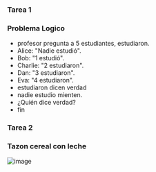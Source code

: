 ### Tarea 1
### Problema Logico
- profesor pregunta a 5 estudiantes, estudiaron.
- Alice: "Nadie estudió".
- Bob: "1 estudió".
- Charlie: "2 estudiaron".
- Dan: "3 estudiaron".
- Eva: "4 estudiaron".
- estudiaron dicen verdad 
- nadie estudio mienten.
- ¿Quién dice verdad?
- fin

### Tarea 2
### Tazon cereal con leche
![image](https://github.com/libbyloppez/core-code-from-scratch-readme/assets/132409571/28eac37f-effe-456c-be8f-f24087885981)
